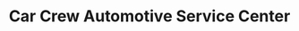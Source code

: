 ---
title: "Car Crew Automotive Service Center"
url: /imus/car-crew-automotive-service-center/
shop: car repair
---